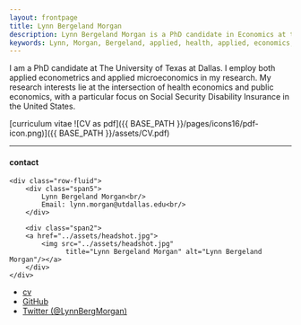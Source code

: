 ```yaml
---
layout: frontpage
title: Lynn Bergeland Morgan
description: Lynn Bergeland Morgan is a PhD candidate in Economics at the University of Texas at Dallas. 
keywords: Lynn, Morgan, Bergeland, applied, health, applied, economics, University of Texas, Dallas, PhD
---
```


I am a PhD candidate at The University of Texas at Dallas.  I employ both applied econometrics and applied microeconomics in my research.  My research interests lie at the intersection of health economics and public economics, with a particular focus on Social Security Disability Insurance in the United States.  

[curriculum vitae ![CV as pdf]({{ BASE_PATH }}/pages/icons16/pdf-icon.png)]({{ BASE_PATH }}/assets/CV.pdf)<br/>


---


<div class="container">
<h4><a name="contact"></a>contact</h4>

    <div class="row-fluid">
        <div class="span5">
            Lynn Bergeland Morgan<br/>
            Email: lynn.morgan@utdallas.edu<br/>
        </div>

        <div class="span2">
        <a href="../assets/headshot.jpg">
            <img src="../assets/headshot.jpg"
                  title="Lynn Bergeland Morgan" alt="Lynn Bergeland Morgan"/></a>
        </div>
    </div>
</div>

<div class="navbar">
  <div class="navbar-inner">
      <ul class="nav">
          <li><a href="{{ BASE_PATH }}/assets/CV.pdf">cv</a></li>
          <li><a href="https://github.com/lbergelandmorgan">GitHub</a></li>
          <li><a href="https://twitter.com/LynnBergMorgan">Twitter (@LynnBergMorgan)</a></li>
      </ul>
  </div>
</div>